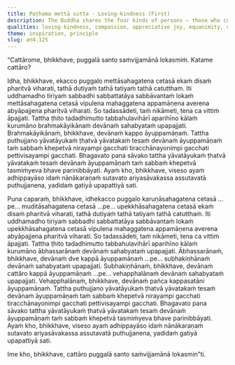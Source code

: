 ```yaml
---
title: Paṭhama mettā sutta - Loving-kindness (First)
description: The Buddha shares the four kinds of persons — those who cultivate loving-kindness, compassion, appreciative joy, and equanimity while perceiving gratification — and the difference in their rebirths.
qualities: loving-kindness, compassion, appreciative joy, equanimity, craving, desire, perceiving gratification
theme: inspiration, principle
slug: an4.125
---
```


“Cattārome, bhikkhave, puggalā santo saṁvijjamānā lokasmiṁ. Katame cattāro?

Idha, bhikkhave, ekacco puggalo mettāsahagatena cetasā ekaṁ disaṁ pharitvā viharati, tathā dutiyaṁ tathā tatiyaṁ tathā catutthaṁ. Iti uddhamadho tiriyaṁ sabbadhi sabbattatāya sabbāvantaṁ lokaṁ mettāsahagatena cetasā vipulena mahaggatena appamāṇena averena abyāpajjena pharitvā viharati. So tadassādeti, taṁ nikāmeti, tena ca vittiṁ āpajjati. Tattha ṭhito tadadhimutto tabbahulavihārī aparihīno kālaṁ kurumāno brahmakāyikānaṁ devānaṁ sahabyataṁ upapajjati. Brahmakāyikānaṁ, bhikkhave, devānaṁ kappo āyuppamāṇaṁ. Tattha puthujjano yāvatāyukaṁ ṭhatvā yāvatakaṁ tesaṁ devānaṁ āyuppamāṇaṁ taṁ sabbaṁ khepetvā nirayampi gacchati tiracchānayonimpi gacchati pettivisayampi gacchati. Bhagavato pana sāvako tattha yāvatāyukaṁ ṭhatvā yāvatakaṁ tesaṁ devānaṁ āyuppamāṇaṁ taṁ sabbaṁ khepetvā tasmiṁyeva bhave parinibbāyati. Ayaṁ kho, bhikkhave, viseso ayaṁ adhippayāso idaṁ nānākaraṇaṁ sutavato ariyasāvakassa assutavatā puthujjanena, yadidaṁ gatiyā upapattiyā sati.

Puna caparaṁ, bhikkhave, idhekacco puggalo karuṇāsahagatena cetasā …pe… muditāsahagatena cetasā …pe… upekkhāsahagatena cetasā ekaṁ disaṁ pharitvā viharati, tathā dutiyaṁ tathā tatiyaṁ tathā catutthaṁ. Iti uddhamadho tiriyaṁ sabbadhi sabbattatāya sabbāvantaṁ lokaṁ upekkhāsahagatena cetasā vipulena mahaggatena appamāṇena averena abyāpajjena pharitvā viharati. So tadassādeti, taṁ nikāmeti, tena ca vittiṁ āpajjati. Tattha ṭhito tadadhimutto tabbahulavihārī aparihīno kālaṁ kurumāno ābhassarānaṁ devānaṁ sahabyataṁ upapajjati. Ābhassarānaṁ, bhikkhave, devānaṁ dve kappā āyuppamāṇaṁ …pe… subhakiṇhānaṁ devānaṁ sahabyataṁ upapajjati. Subhakiṇhānaṁ, bhikkhave, devānaṁ cattāro kappā āyuppamāṇaṁ …pe… vehapphalānaṁ devānaṁ sahabyataṁ upapajjati. Vehapphalānaṁ, bhikkhave, devānaṁ pañca kappasatāni āyuppamāṇaṁ. Tattha puthujjano yāvatāyukaṁ ṭhatvā yāvatakaṁ tesaṁ devānaṁ āyuppamāṇaṁ taṁ sabbaṁ khepetvā nirayampi gacchati tiracchānayonimpi gacchati pettivisayampi gacchati. Bhagavato pana sāvako tattha yāvatāyukaṁ ṭhatvā yāvatakaṁ tesaṁ devānaṁ āyuppamāṇaṁ taṁ sabbaṁ khepetvā tasmiṁyeva bhave parinibbāyati. Ayaṁ kho, bhikkhave, viseso ayaṁ adhippayāso idaṁ nānākaraṇaṁ sutavato ariyasāvakassa assutavatā puthujjanena, yadidaṁ gatiyā upapattiyā sati.

Ime kho, bhikkhave, cattāro puggalā santo saṁvijjamānā lokasmin”ti.
